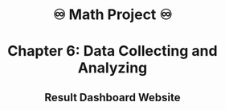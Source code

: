 <div align="center">

# ♾️ Math Project ♾️
# Chapter 6: Data Collecting and Analyzing
## Result Dashboard Website

</div>
